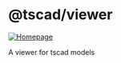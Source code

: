 <!-- #region header -->
<!-- Generated by @toolsync/builtin/package-readme. Do not edit manually, instead run `toolsync prepare`. -->

# @tscad/viewer

[![Homepage](https://img.shields.io/badge/docs-default)](https://tscad.vercel.app)

A viewer for tscad models

<!-- #endregion header -->
